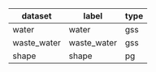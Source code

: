 | dataset | label | type |
| ---- | ---- | ---- |
| water | water | gss |
| waste_water | waste_water | gss |
| shape | shape | pg |
